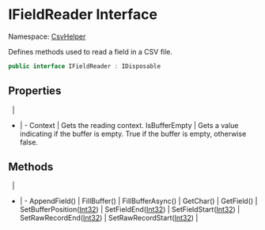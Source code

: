 # IFieldReader Interface

Namespace: [CsvHelper](/api/CsvHelper)

Defines methods used to read a field in a CSV file.

```cs
public interface IFieldReader : IDisposable
```

## Properties
&nbsp; | &nbsp;
- | -
Context | Gets the reading context.
IsBufferEmpty | Gets a value indicating if the buffer is empty. True if the buffer is empty, otherwise false.

## Methods
&nbsp; | &nbsp;
- | -
AppendField() | 
FillBuffer() | 
FillBufferAsync() | 
GetChar() | 
GetField() | 
SetBufferPosition([Int32](https://docs.microsoft.com/en-us/dotnet/api/system.int32)) | 
SetFieldEnd([Int32](https://docs.microsoft.com/en-us/dotnet/api/system.int32)) | 
SetFieldStart([Int32](https://docs.microsoft.com/en-us/dotnet/api/system.int32)) | 
SetRawRecordEnd([Int32](https://docs.microsoft.com/en-us/dotnet/api/system.int32)) | 
SetRawRecordStart([Int32](https://docs.microsoft.com/en-us/dotnet/api/system.int32)) | 
